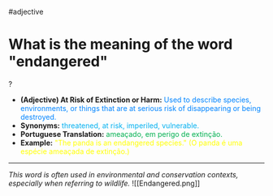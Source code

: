 #adjective

# What is the meaning of the word "endangered"
?
* **(Adjective) At Risk of Extinction or Harm:** <span style="color:rgb(0, 132, 255)">Used to describe species, environments, or things that are at serious risk of disappearing or being destroyed.</span>
* **Synonyms:** <span style="color:rgb(0, 176, 240)">threatened, at risk, imperiled, vulnerable.</span>
* **Portuguese Translation:** <span style="color:rgb(0, 176, 80)">ameaçado, em perigo de extinção.</span>
* **Example:** <span style="color:rgb(255, 255, 0)">"The panda is an endangered species." (O panda é uma espécie ameaçada de extinção.)</span>
---
*This word is often used in environmental and conservation contexts, especially when referring to wildlife.*
![[Endangered.png]]
<!--SR:!2025-06-13,8,250-->



